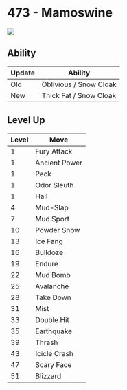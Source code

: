 # 473 - Mamoswine
![][473]

## Ability

Update | Ability
---    | ---
Old    | Oblivious / Snow Cloak
New    | Thick Fat / Snow Cloak

## Level Up

Level | Move
---   | ---
  1   | Fury Attack
  1   | Ancient Power
  1   | Peck
  1   | Odor Sleuth
  1   | Hail
  4   | Mud-Slap
  7   | Mud Sport
 10   | Powder Snow
 13   | Ice Fang
 16   | Bulldoze
 19   | Endure
 22   | Mud Bomb
 25   | Avalanche
 28   | Take Down
 31   | Mist
 33   | Double Hit
 35   | Earthquake
 39   | Thrash
 43   | Icicle Crash
 47   | Scary Face
 51   | Blizzard

[473]: ../img/pokemon/473.png
